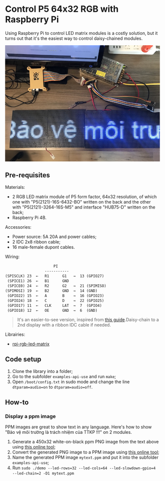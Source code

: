 # Control P5 64x32 RGB with Raspberry Pi

Using Raspberry Pi to control LED matrix modules is a costly solution, but it turns out that it's the easiest way to control daisy-chained modules.

![](img/pi-128x32.jpeg)

## Pre-requisites

Materials:

* 2 RGB LED matrix module of P5 form factor, 64x32 resolution, of which one with "P5(2121)-16S-6432-BO" written on the back and the other with "P5(2121)-3264-16S-M5" and interface "HUB75-D" written on the back;
* Raspberry Pi 4B.

Accessories:

* Power source: 5A 20A and power cables;
* 2 IDC 2x8 ribbon cable;
* 16 male-female dupont cables.

Wiring:

```
                      PI
                  -----------
(SPISCLK) 23  ←   R1      G1   →  13 (GPIO27)
 (SPICE1) 26  ←   B1      GND
 (SPICE0) 24  ←   R2      G2   →  21 (SPIMISO)
(SPIMOSI) 19  ←   B2      GND  →  14 (GND)
 (GPIO22) 15  ←   A       B    →  16 (GPIO23)
 (GPIO24) 18  ←   C       D    →  22 (GPIO25)
 (GPIO17) 11  ←   CLK     LAT  →  7  (GPIO4)
 (GPIO18) 12  ←   OE      GND  →  6  (GND)
```

> It's an easier-to-see version, inspired from [this guide](https://github.com/hzeller/rpi-rgb-led-matrix/blob/master/wiring.md).Daisy-chain to a 2nd display with a ribbon IDC cable if needed.

Librairies:

* [rpi-rgb-led-matrix](https://github.com/hzeller/rpi-rgb-led-matrix/)

## Code setup

1. Clone the library into a folder;
2. Go to the subfolder `examples-api-use` and run `make`;
3. Open `/boot/config.txt` in sudo mode and change the line `dtparam=audio=on` to `dtparam=audio=off`.

## How-to

### Display a ppm image

PPM images are great to show text in any language. Here's how to show "Bảo vệ môi trường là trách nhiệm của TTKP !!!" on 2 modules.

1. Generate a 450x32 white-on-black ppm PNG image from the text above using [this online tool](https://text2image.com/);
2. Convert the generated PNG image to a PPM image using [this online tool](https://convertio.co/png-ppm/);
3. Name the generated PPM image `mytext.ppm` and put it into the subfolder `examples-api-use`;
4. Run `sudo ./demo --led-rows=32 --led-cols=64 --led-slowdown-gpio=4 --led-chain=2 -D1 mytext.ppm`
